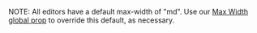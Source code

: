 NOTE: All editors have a default max-width of "md". Use our [Max Width global prop](https://playbook.powerapp.cloud/global_props/max_width) to override this default, as necessary.